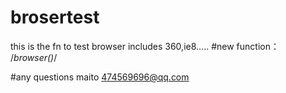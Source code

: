 # brosertest
this is the fn to test browser includes 360,ie8.....
#new function：
/*browser()*/

#any questions maito 474569696@qq.com